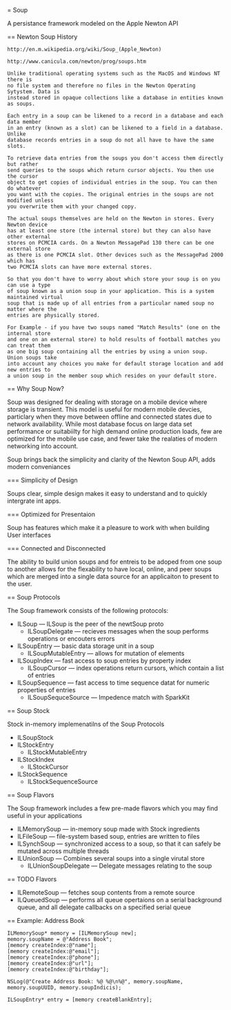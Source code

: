 
= Soup

A persistance framework modeled on the Apple Newton API


== Newton Soup History

    http://en.m.wikipedia.org/wiki/Soup_(Apple_Newton)

    http://www.canicula.com/newton/prog/soups.htm

    Unlike traditional operating systems such as the MacOS and Windows NT there is
    no file system and therefore no files in the Newton Operating Sytystem. Data is
    instead stored in opaque collections like a database in entities known as soups.

    Each entry in a soup can be likened to a record in a database and each data member
    in an entry (known as a slot) can be likened to a field in a database. Unlike 
    database records entries in a soup do not all have to have the same slots. 

    To retrieve data entries from the soups you don't access them directly but rather
    send queries to the soups which return cursor objects. You then use the cursor 
    object to get copies of individual entries in the soup. You can then do whatever 
    you want with the copies. The original entries in the soups are not modified unless 
    you overwrite them with your changed copy.

    The actual soups themselves are held on the Newton in stores. Every Newton device 
    has at least one store (the internal store) but they can also have other external 
    stores on PCMCIA cards. On a Newton MessagePad 130 there can be one external store 
    as there is one PCMCIA slot. Other devices such as the MessagePad 2000 which has 
    two PCMCIA slots can have more external stores.
    
    So that you don't have to worry about which store your soup is on you can use a type
    of soup known as a union soup in your application. This is a system maintained virtual
    soup that is made up of all entries from a particular named soup no matter where the 
    entries are physically stored. 
    
    For Example - if you have two soups named "Match Results" (one on the internal store 
    and one on an external store) to hold results of football matches you can treat them 
    as one big soup containing all the entries by using a union soup. Union soups take 
    into account any choices you make for default storage location and add new entries to 
    a union soup in the member soup which resides on your default store.


== Why Soup Now?

Soup was designed for dealing with storage on a mobile device where storage is transient.  This model is useful
for modern mobile devcies, particlary when they move between offline and connected states due to network 
availability. While most database focus on large data set performance or suitabiilty for high demand online 
production loads, few are optimized for the mobile use case, and fewer take the realaties of modern 
networking into account.

Soup brings back the simplicity and clarity of the Newton Soup API, adds modern conveniances  


=== Simplicity of Design

Soups clear, simple design makes it easy to understand and to quickly intergrate int apps.


=== Optimized for Presentaion

Soup has features which make it a pleasure to work with when building User interfaces


=== Connected and Disconnected

The ability to build union soups and for entreis to be adoped from one soup to another allows for the flexability to
have local, online, and peer soups which are merged into a single data source for an applicaiton to present to the user.


== Soup Protocols

The Soup framework consists of the following protocols:

- ILSoup — ILSoup is the peer of the newtSoup proto
    - ILSoupDelegate — recieves messages when the soup performs operations or encouters errors
- ILSoupEntry — basic data storage unit in a soup
    - ILSoupMutableEntry — allows for mutation of elements
- ILSoupIndex — fast access to soup entries by property index
    - ILSoupCursor — index operations return cursors, which contain a list of entries
- ILSoupSequence — fast access to time sequence datat for numeric properties of entries
    - ILSoupSequceSource — Impedence match with SparkKit

== Soup Stock

Stock in-memory implemenatilns of the Soup Protocols

- ILSoupStock
- ILStockEntry
    - ILStockMutableEntry
- ILStockIndex 
    - ILStockCursor
- ILStockSequence 
    - ILStockSequenceSource

== Soup Flavors

The Soup framework includes a few pre-made flavors which you may find useful in your applications

- ILMemorySoup — in-memory soup made with Stock ingredients
- ILFileSoup — file-system based soup, entries are written to files
- ILSynchSoup — synchronized access to a soup, so that it can safely be mutated across multiple threads
- ILUnionSoup — Combines several soups into a single virutal store
    - ILUnionSoupDelegate — Delegate messages relating to the soup

== TODO Flavors

- ILRemoteSoup — fetches soup contents from a remote source
- ILQueuedSoup — performs all queue opertaions on a serial background queue, and all delegate callbacks on a specified serial queue 

== Example: Address Book

    ILMemorySoup* memory = [ILMemorySoup new];
    memory.soupName = @"Address Book";
    [memory createIndex:@"name"];
    [memory createIndex:@"email"];
    [memory createIndex:@"phone"];
    [memory createIndex:@"url"];
    [memory createIndex:@"birthday"];
    
    NSLog(@"Create Address Book: %@ %@\n%@", memory.soupName, memory.soupUUID, memory.soupIndicis);
    
    ILSoupEntry* entry = [memory createBlankEntry];
    
    
